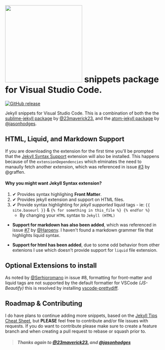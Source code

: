 # <a href="http://jekyllrb.com" title="Jekyll" target="_blank"><img src="https://github.com/ginfuru/vscode-jekyll-snippets/blob/master/images/jekyll-logo.png" atl="Jekyll Logo" width="250"></a> snippets package for Visual Studio Code.

[![GitHub release](https://img.shields.io/github/release/ginfuru/vscode-jekyll-snippets.svg)](https://github.com/ginfuru/vscode-jekyll-snippets/releases)

Jekyll snippets for Visual Studio Code. This is a combination of both the the [sublime-jekyll package](https://github.com/23maverick23/sublime-jekyll)
by [@23maverick23.](https://github.com/23maverick23) and the [atom-jekyll package](https://atom.io/packages/jekyll-snippets) by [@jasonhodges](https://github.com/jasonhodges).

## HTML, Liquid, and Markdown Support

If you are downloading the extension for the first time you'll be prompted that the [Jekyll Syntax Support](https://marketplace.visualstudio.com/items?itemName=ginfuru.ginfuru-vscode-jekyll-syntax) extension will also be installed. This happens because of the `extensionDependencies` which elminates the need to manaully fetch another extension, which was referenced in issue [#3](https://github.com/ginfuru/vscode-jekyll-snippets/issues/3) by @graffen.

#### Why you might want Jekyll Syntax extension?

1. ✔ Provides syntax highlighing **Front Matter**.
2. ✔ Provides jekyll extension and support on HTML files.
3. ✔ Provide syntax highlighting for _jekyll supported_ liquid tags - ie: `{{ site.baseurl }}` & `{% for something in this_file %} {% endfor %}`
     * By changing your `HTML` syntax to `Jekyll (HTML)`


* **Support for markdown has also been added**, which was referenced in issue [#7](https://github.com/ginfuru/vscode-jekyll-snippets/issues/7) by [@Haroenv](https://github.com/Haroenv). I haven't found a markdown grammer file that highlights liquid syntax.

* **Support for html has been added**, due to some odd behavior from other extenions I use which doesn't provide support for `liquid` file extension.

## Optional Extensions to install
 As noted by [@Serhioromano](https://github.com/Serhioromano) in issue #8, formatting for front-matter and liquid tags are not supported by the default formatter for VSCode _(JS-Beautify)_ this is resolved by installing [vscode-prettydiff](https://marketplace.visualstudio.com/items?itemName=HexcodeTechnologies.vscode-prettydiff).


## Roadmap & Contributing

I do have plans to continue adding more snippets, based on the [Jekyll Tips Cheat Sheet](http://jekyll.tips/jekyll-cheat-sheet/), but **PLEASE** feel free to contribute and/or file issues with requests. If you do want to contribute please make sure to create a feature branch and when creating a pull request to rebase or squash prior to.

> ##### Thanks again to [@23maverick23.](https://github.com/23maverick23) and [@jasonhodges](https://github.com/jasonhodges)
